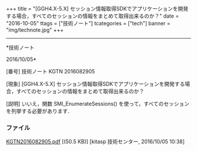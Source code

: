 ﻿+++
title = "[GGH4.X-5.X] セッション情報取得SDKでアプリケーションを開発する場合，すべてのセッションの情報をまとめて取得出来るのか？"
date = "2016-10-05"
ttags = ["技術ノート"]
tcategories = ["tech"]
banner = "img/technote.jpg"
+++

-----------------------------------------------------------------------------------------------------------------------------

*技術ノート

2016/10/05*


[番号]
技術ノート KGTN 2016082905

[現象]
[GGH4.X-5.X]
セッション情報取得SDKでアプリケーションを開発する場合，すべてのセッションの情報をまとめて取得出来るのか？

[説明]
いいえ，関数 SMI_EnumerateSessions()
を使って，すべてのセッションを列挙する必要があります．


### ファイル

 
 


[KGTN2016082905.pdf](http://techreport.kitasp.net/attachments/download/3030/KGTN2016082905.pdf)
 [(50.5 KB)] [kitasp 技術センター, 2016/10/05
10:38]


 


 

